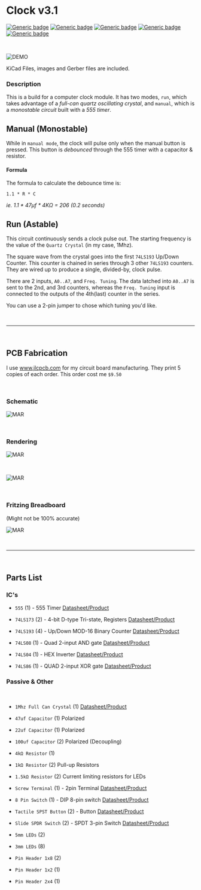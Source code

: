 # Clock v3.1

[![Generic badge](https://img.shields.io/badge/Status-Done-green.svg)](https://shields.io/) [![Generic badge](https://img.shields.io/badge/PCB-Built-green.svg)](https://shields.io/) [![Generic badge](https://img.shields.io/badge/QA-Pass-green.svg)](https://shields.io/) [![Generic badge](https://img.shields.io/badge/ERC-Pass-green.svg)](https://shields.io/) [![Generic badge](https://img.shields.io/badge/DRC-Pass-green.svg)](https://shields.io/)

<br/>

![DEMO](https://github.com/theWickedWebDev/8-bit-computer/blob/master/Modules/clock-module/clock-demo.gif?raw=true)


KiCad Files, images and Gerber files are included.

### Description
This is a build for a computer clock module. It has two modes, `run`, which takes advantage of a *full-can quartz oscillating crystal*, and `manual`, which is a *monostable circuit* built with a *555 timer*.

## Manual (Monostable)

While in `manual mode`, the clock will pulse only when the manual button is pressed. This button is *debounced* through the 555 timer with a capacitor & resistor.

#### Formula

The formula to calculate the debounce time is:
```
1.1 * R * C
```

*ie. 1.1 * 47μf * 4KΩ = 206 (0.2 seconds)*

## Run (Astable)

This circuit continuously sends a clock pulse out. The starting frequency is the value of the `Quartz Crystal` (in my case, 1Mhz). 

The square wave from the crystal goes into the first `74LS193` Up/Down Counter. This counter is chained in series through 3 other `74LS193` counters. They are wired up to produce a single, divided-by, clock pulse.

There are 2 inputs, `A0..A7`, and `Freq. Tuning`. The data latched into `A0..A7` is sent to the 2nd, and 3rd counters, whereas the `Freq. Tuning` input is connected to the outputs of the 4th(last) counter in the series.

You can use a 2-pin jumper to chose which tuning you'd like.

<br/>
<hr/>
<br/>

## PCB Fabrication
I use www.jlcpcb.com for my circuit board manufacturing. They print 5 copies of each order. This order cost me `$9.50`

<br/>

### Schematic

![MAR](https://github.com/theWickedWebDev/8-bit-computer/blob/master/Modules/clock-module/clock-sch.png?raw=true)

<br/>

### Rendering

![MAR](https://github.com/theWickedWebDev/8-bit-computer/blob/master/Modules/clock-module/clock-3d.png?raw=true)

<br/>

![MAR](https://github.com/theWickedWebDev/8-bit-computer/blob/master/clock-module/clock-board.png?raw=true)

<br/>

### Fritzing Breadboard
(Might not be 100% accurate)

![MAR](https://github.com/theWickedWebDev/8-bit-computer/blob/master/Modules/clock-module/clock-breadboard.png?raw=true)

<br/>
<hr/>
<br/>

## Parts List

### IC's
- `555` (1) - 555 Timer [Datasheet/Product](https://www.jameco.com/z/NE555P-Major-Brands-IC-LM555P-Single-Timer-LM555CN-NE555N-TL555P-MC1455P-_27422.html)

- `74LS173` (2) - 4-bit D-type Tri-state, Registers [Datasheet/Product](https://www.jameco.com/z/74LS173-Major-Brands-IC-74LS173-4-BIT-D-TYPE-REGISTER-3-STATE-OUTPUT_46922.html)

- `74LS193` (4) - Up/Down MOD-16 Binary Counter [Datasheet/Product](https://www.jameco.com/z/74LS193-Major-Brands-IC-74LS193-Synchronous-4-Bit-Up-Down-Binary-Counter_47036.html)

- `74LS08` (1) - Quad 2-input AND gate [Datasheet/Product](https://www.jameco.com/z/74LS08-Major-Brands-IC-74LS08-Quad-2-Input-Positive-AND-Gate_46375.html)

- `74LS04` (1) - HEX Inverter [Datasheet/Product](https://www.jameco.com/z/74LS04-Major-Brands-IC-74LS04-Hex-Inverter_46316.html)

- `74LS86` (1) - QUAD 2-input XOR gate [Datasheet/Product](https://www.jameco.com/z/74LS86-Major-Brands-IC-74LS86-QUAD-2-INPUT-EXCLUSIVE-OR-GATE_48098.html)

### Passive & Other
<br/>

- `1Mhz Full Can Crystal` (1) [Datasheet/Product](https://www.jameco.com/z/OSC1-Jameco-Valuepro-1-MHz-Full-Can-Crystal-Oscillator_27861.html)

- `47uf Capacitor` (1) Polarized
- `22uf Capacitor` (1) Polarized
- `100uf Capacitor` (2) Polarized (Decoupling)

- `4kΩ Resistor` (1)
- `1kΩ Resistor` (2) Pull-up Resistors
- `1.5kΩ Resistor` (2) Current limiting resistors for LEDs

- `Screw Terminal` (1) - 2pin Terminal [Datasheet/Product](https://www.jameco.com/z/EK500V-02P-R-Dinkle-Terminal-Block-Header-2-Position-Top-Screw-5mm-Solder-Straight-Thru-Hole-20A_160785.html)

- `8 Pin Switch` (1) - DIP 8-pin switch [Datasheet/Product](https://www.jameco.com/z/76SB08ST-Grayhill-DIP-Switch-On-Off-Single-Pole-Single-Throw-8-Raised-Rocker-0-15-Amp-30-Volt-PC-Pins-2000-Cycle-2-5mm-Through-Hole-Tube_696917.html)

- `Tactile SPST Button` (2) - Button [Datasheet/Product](https://www.jameco.com/z/JTP1230A-Apem-Components-Switch-Push-Button-Tactile-Single-Pole-Single-Throw-Off-Momentary-On-15-Volt-DC-20mA_1586074.html)

- `Slide SPDR Switch` (2) - SPDT 3-pin Switch [Datasheet/Product](https://www.jameco.com/z/EG218-E-Switch-Slide-Switch-SPDT-ON-ON-500mA-50VDC-3-Pin-Breadboard-Friendly_2314127.html)

- `5mm LEDs` (2)
- `3mm LEDs` (8)
- `Pin Header 1x8` (2)
- `Pin Header 1x2` (1)
- `Pin Header 2x4` (1)
